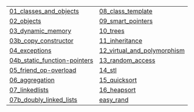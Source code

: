 |   |   |
|---|---|
| <a href="?grs=github&t=white&p=01_classes_and_objects">01_classes_and_objects</a> | <a href="?grs=github&t=white&p=08_class_template">08_class_template</a> |
| <a href="?grs=github&t=white&p=02_objects">02_objects</a> | <a href="?grs=github&t=white&p=09_smart_pointers">09_smart_pointers</a> |
| <a href="?grs=github&t=white&p=03_dynamic_memory">03_dynamic_memory</a> | <a href="?grs=github&t=white&p=10_trees">10_trees</a> |
| <a href="?grs=github&t=white&p=03b_copy_constructor">03b_copy_constructor</a> | <a href="?grs=github&t=white&p=11_inheritance">11_inheritance</a> |
| <a href="?grs=github&t=white&p=04_exceptions">04_exceptions</a> | <a href="?grs=github&t=white&p=12_virtual_and_polymorphism">12_virtual_and_polymorphism</a> |
| <a href="?grs=github&t=white&p=04b_static_function-pointers">04b_static_function-pointers</a> | <a href="?grs=github&t=white&p=13_random_access">13_random_access</a> |
| <a href="?grs=github&t=white&p=05_friend_op-overload">05_friend_op-overload</a> | <a href="?grs=github&t=white&p=14_stl">14_stl</a> |
| <a href="?grs=github&t=white&p=06_aggregation">06_aggregation</a> | <a href="?grs=github&t=white&p=15_quicksort">15_quicksort</a> |
| <a href="?grs=github&t=white&p=07_linkedlists">07_linkedlists</a> | <a href="?grs=github&t=white&p=16_heapsort">16_heapsort</a> |
| <a href="?grs=github&t=white&p=07b_doubly_linked_lists">07b_doubly_linked_lists</a> | <a href="?grs=github&t=white&p=easy_rand">easy_rand</a> |

